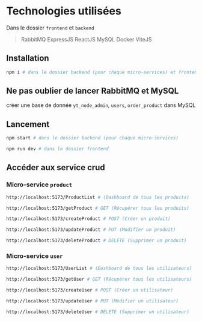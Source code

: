 Technologies utilisées
================
Dans le dossier `frontend` et `backend`
> RabbitMQ
> ExpressJS
> ReactJS
> MySQL
> Docker
> ViteJS

## Installation
```bash
npm i # dans le dossier backend (pour chaque micro-services) et frontend
```
## Ne pas oublier de lancer RabbitMQ et MySQL

créer une base de donnée `yt_node_admin`, `users`, `order_product` dans MySQL

## Lancement
```bash
npm start # dans le dossier backend (pour chaque micro-services)
```
```bash
npm run dev # dans le dossier frontend
```

## Accéder aux service crud

### Micro-service `product`

```bash	
http://localhost:5173/ProductList # (Dashboard de tous les produits)
```

```bash
http://localhost:5173/getProduct # GET (Récupérer tous les produits)
```
```bash
http://localhost:5173/createProduct # POST (Créer un produit)
```
```bash
http://localhost:5173/updateProduct # PUT (Modifier un produit)
```
```bash
http://localhost:5173/deleteProduct # DELETE (Supprimer un produit)
``` 

### Micro-service `user`

```bash	
http://localhost:5173/UserList # (Dashboard de tous les utilisateurs)
```

```bash	
http://localhost:5173/getUser # GET (Récupérer tous les utilisateurs)
```
```bash
http://localhost:5173/createUser # POST (Créer un utilisateur)
```
```bash
http://localhost:5173/updateUser # PUT (Modifier un utilisateur)
```
```bash
http://localhost:5173/deleteUser # DELETE (Supprimer un utilisateur)
```

